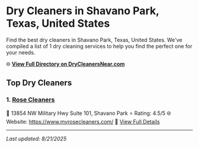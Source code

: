 # Dry Cleaners in Shavano Park, Texas, United States

Find the best dry cleaners in Shavano Park, Texas, United States. We've compiled a list of 1 dry cleaning services to help you find the perfect one for your needs.

🌐 **[View Full Directory on DryCleanersNear.com](https://drycleanersnear.com/city/US/Texas/Shavano%20Park)**

## Top Dry Cleaners

### 1. [Rose Cleaners](https://drycleanersnear.com/dryCleaner/689bf215010bf80bea4b0714/rose-cleaners)
📍 13854 NW Military Hwy Suite 101, Shavano Park
⭐ Rating: 4.5/5
🌐 Website: https://www.myrosecleaners.com/
🔗 [View Full Details](https://drycleanersnear.com/dryCleaner/689bf215010bf80bea4b0714/rose-cleaners)


---

*Last updated: 8/21/2025*
